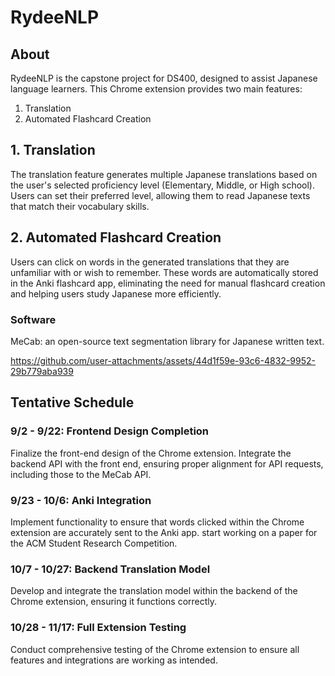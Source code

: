 # RydeeNLP
## About
RydeeNLP is the capstone project for DS400, designed to assist Japanese language learners. This Chrome extension provides two main features:
  1. Translation
  2. Automated Flashcard Creation

## 1. Translation
The translation feature generates multiple Japanese translations based on the user's selected proficiency level (Elementary, Middle, or High school). 
Users can set their preferred level, allowing them to read Japanese texts that match their vocabulary skills.

## 2. Automated Flashcard Creation
Users can click on words in the generated translations that they are unfamiliar with or wish to remember. 
These words are automatically stored in the Anki flashcard app, eliminating the need for manual flashcard creation and helping users study Japanese more efficiently.

### Software
MeCab: an open-source text segmentation library for Japanese written text.

https://github.com/user-attachments/assets/44d1f59e-93c6-4832-9952-29b779aba939

## Tentative Schedule
### 9/2 - 9/22: Frontend Design Completion

Finalize the front-end design of the Chrome extension.
Integrate the backend API with the front end, ensuring proper alignment for API requests, including those to the MeCab API.
### 9/23 - 10/6: Anki Integration

Implement functionality to ensure that words clicked within the Chrome extension are accurately sent to the Anki app.
start working on a paper for the ACM Student Research Competition.
### 10/7 - 10/27: Backend Translation Model

Develop and integrate the translation model within the backend of the Chrome extension, ensuring it functions correctly.
### 10/28 - 11/17: Full Extension Testing

Conduct comprehensive testing of the Chrome extension to ensure all features and integrations are working as intended.


